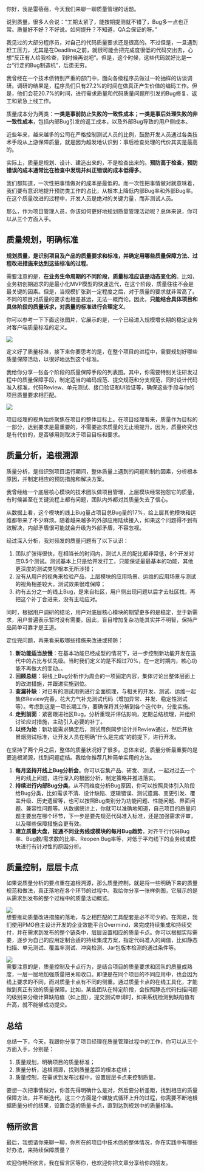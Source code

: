 你好，我是雷蓓蓓，今天我们来聊一聊质量管理的话题。

说到质量，很多人会说：“工期太紧了，能按期提测就不错了，Bug多一点也正常。质量好不好？不好说。如何提升？不知道，QA会保证的呀。”

我见过的大部分程序员，对自己的代码质量要求还是很高的。不过但是，一旦遇到赶工压力，尤其是在Deadline之前，就很可能会把完成度很低的代码交出去，心想“反正有人给我检查，到时候再说吧”。但是，这个时候，这些代码就好比是一台“行走的Bug制造机”，后患无穷。

我曾经在一个技术债特别严重的部门中，面向各级程序员做过一轮抽样的访谈调研。调研的结果是，程序员们只有27.2%的时间在做真正产生价值的编码工作。但是，他们会花20.7%的时间，进行需求质量和代码质量问题所引发的Bug修复、返工和紧急上线工作。

质量成本分为两类：**一类是事前防止失败的一致性成本；一类是事后处理失败的非一致性成本**，包括内部Bug引发的返工成本，以及外部Bug导致的用户侧成本。

近些年来，越来越多的公司在严格控制测试人员的比例，鼓励开发人员通过各类技术手段从上游保障质量，就是因为越发地认识到：事后检查处理的代价其实是最高的。

实际上，质量是规划、设计、建造出来的，不是检查出来的。**预防高于检查，预防错误的成本通常比在检查中发现并纠正错误的成本低得多**。

我们都知道，一次性把事情做对的成本是最低的。而一次性把事情做对就意味着，我们要有意识地提升预防类工作的占比，从根本上降低内部Bug率和外部Bug率。在这个质量改进的过程中，开发人员是绝对的关键力量，而非测试人员。

那么，作为项目管理人员，你该如何更好地规划质量管理活动呢？总体来说，你可以从三个方面入手。

## **质量规划，明确标准**

**规划质量，是识别项目及产品的质量要求和标准，并确定用哪些质量保障方法、过程改进措施来达到这些标准的过程**。

需要注意的是，**在业务生命周期的不同阶段，质量标准应该是动态变化的**。比如，业务初创期追求的是最小化MVP模型的快速迭代，在这个阶段，质量往往不会是最关键的因素。但是，当规模扩张到一定程度之后，对于质量的要求就非常高了。不同的项目对质量的要求也相差甚远，无法一概而论。因此，**只能结合具体项目和具体阶段的质量诉求，对质量的标准进行合理定义**。

你可以参考一下下面这张图片，它展示的是，一个已经进入规模增长期的稳定业务对客户端质量标准的定义。

![](https://static001.geekbang.org/resource/image/5f/85/5fb632ae80d6f06b376ed2286b991985.png?wh=1576x1148)

定义好了质量标准，接下来你要思考的是，在整个项目的进程中，需要规划好哪些质量保障活动，以很好地达到这个标准。

我给你分享一张各个阶段的质量保障手段的列表图。其中，你需要特别关注研发过程中的质量保障手段，制定适当的编码规范、提交规范和分支规范，同时设计代码准入标准，代码Review、单元测试、接口验证和UI验证等，确保这些手段与你的项目质量要求相匹配。

![](https://static001.geekbang.org/resource/image/b0/64/b09ed4bc9052cd4bca4615075c7ba164.png?wh=2270x916)

项目经理的视角始终聚焦在项目的整体目标上。在项目经理看来，质量作为目标的一部分，达到要求是最重要的，不需要追求质量的无止境提升。因为，质量终究也是有代价的，是否够用则取决于项目目标和要求。

## **质量分析，追根溯源**

质量分析，是指识别项目运行期间，整体质量上遇到的问题和制约因素，分析根本原因，并制定相应的预防措施和解决方案。

我曾经给一个底层核心模块的技术团队做项目管理，上层模块经常抱怨它的质量，有时候甚至在关键流程上都有问题，团队内外都对其质量失去了信心。

从数据上看，这个模块的线上Bug量占项目总Bug量的17%，给上层其他模块和运维都带来了不少麻烦。随着越来越多的外部应用陆续接入，如果这个问题得不到有效解决，内部矛盾很可能就会升级为外部矛盾，不容忽视。

经过深入分析，我对频发的质量问题有了以下认识：

1. 团队扩张得很快，在相当长的时间内，测试人员的配比都非常低，8个开发对应0.5个测试。测试基本上只是给开发打工，只能保证最最基本的功能，其他更深度的测试类型根本无所涉猎；
2. 没有从用户的视角来检验产品，上层模块的应用场景、运维的应用场景与测试的视角相差较大，测试效果很难保障；
3. 约有五分之一的线上Bug，是来自社区，用户侧出现问题以后才去社区找，再把这个补丁合进来，没有主动应对。

同时，根据用户调研的结论，用户对底层核心模块的期望更多的是稳定，至于新需求，用户普遍表示暂时没有需要。因此，盲目增加复杂功能其实并不明智，保持产品简单可靠才是王道。

定位完问题，再来看采取哪些措施来改进或预防：

1. **新功能适当放慢**：在基本功能已经成型的情况下，进一步控制新功能开发在迭代中的占比与优先级。当时我们定义的是不超过70%，在一定时期内，核心功能不再做大的变动。。
2. **回顾总结**：将线上Bug分析作为周会的一项固定内容，集体讨论出整体层面上的改进措施，并跟进实施到位。
3. **查漏补缺**：对已有的测试用例进行全面梳理，与相关的开发、测试、运维一起集体Review完善，花大力气补充测试代码（增加异常、并发、稳定性测试等）。考虑到这是一项长期工作，要确保将其分解到各个迭代中，分批实施。
4. **走到前面**：紧密跟进社区Bug，分析重现并评估影响，定期总结梳理，并组织讨论应对措施，主动引入必要的补丁。
5. **以终为始**：新功能需求确定后，测试用例同步设计并Review通过，然后开放冒烟测试标准，让开发人员在明确“什么是完成”的前提下，进行开发。

在坚持了两个月之后，整体的质量状况好了很多。总体来说，质量分析最重要的是要追根溯源，找到问题症结。我给你推荐几种简单实用的方法。

1. **每月坚持开线上Bug分析会**。你可以召集产品、研发、测试，一起对过去一个月的线上问题，进行深入的根因分析，制定策略并推进落实。
2. **持续进行内部Bug分类**。从不同维度分析Bug原因，你可以按照具体引入阶段给Bug分类，比如需求不清、设计缺陷、逻辑错误、测试遗漏、变更引发、覆盖升级、历史遗留等，也可以按照Bug类别分为功能问题、性能问题、界面问题、兼容性问题等。从数据统计上，你就可以准确地知道，自己项目的质量问题主要出在哪个环节，下一步是要先规范代码准入标准，还是加强需求评审，以及哪些保障措施会更有效。
3. **建立质量大盘，拉通不同业务线或模块的每月Bug趋势**，对齐千行代码Bug率、Bug数/需求数的比率、Reopen Bug率等，对低于平均线下的业务线或模块进行有针对性的原因分析。

## **质量控制，层层卡点**

如果说质量分析的要点重在追根溯源，那么质量控制，就是将一些明确下来的质量规范和做法，真正落地在各个环节的过程中。我给你分享一张样例图，它展示的是从需求到发布的整个过程中的质量活动概览。

![](https://static001.geekbang.org/resource/image/66/0d/661a2601c404633f61b0f5be211b180d.png?wh=2276x734)  
想要推动质量改进措施的落地，与之相匹配的工具配套是必不可少的。在网易，我们使用PMO自主设计开发的企业效能平台Overmind，来完成持续集成和持续交付，并在需求到发布的整个链条中，层层设置相应的质量卡点。你可以根据实际需要，逐步为自己的应用定制合适的持续集成方案，指定代码准入的阈值，比如静态扫描、单元测试、覆盖率测试、冲突检测、Jar包版本检测的通过条件等。

![](https://static001.geekbang.org/resource/image/7e/48/7e90e0e043912eb25761b5e3f8837b48.png?wh=2022x1042)  
需要注意的是，质量控制及卡点行为，是结合项目的质量要求和团队的质量成熟度，一层一层地加强质量把关和收口。即便是在同个项目的不同应用中，也会因为线上要求的不同，而对质量卡点有不同的侧重。通过质量卡点的在线工具化，才能做到真正有效的质量保障。比如，某些团队在特定阶段，会按照静态代码扫描问题的级别来分级计算缺陷值（如上图），提交测试申请时，如果系统检测到缺陷值有升高，就不能够成功提交。

## **总结**

总结一下，今天，我跟你分享了项目经理在质量管理过程中的工作，你可以从三个方面入手，分别是：

1. 质量规划，明确项目的质量标准；
2. 质量分析，追根溯源，找到质量差距的根本症结；
3. 质量控制，在需求到发布过程中，设置层层卡点来控制质量。

要想一次把事情做对，你首先得明确什么是对，然后要分析差距，找到相应的质量保障方法，并不断迭代。这三个方面是个螺旋式循环上升的过程，你需要不断地根据质量分析的结果，设置合适的质量卡点，直到达到规划中的质量标准。

## **畅所欲言**

最后，我想请你来聊一聊，你所在的项目中技术债的整体情况，你在实践中有哪些好办法，来持续保障质量？

欢迎你畅所欲言，我在留言区等你，也欢迎你把文章分享给你的朋友。